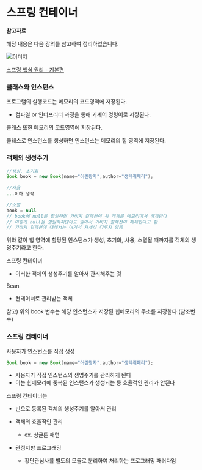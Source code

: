 # 스프링 컨테이너

**참고자료**

해당 내용은 다음 강의를 참고하여 정리하였습니다.

![이미지](https://cdn.inflearn.com/public/courses/325969/cover/2868c757-5886-4508-a140-7cb68a83dfd8/325969-eng.png)

[스프링 핵심 원리 - 기본편](https://www.inflearn.com/course/%EC%8A%A4%ED%94%84%EB%A7%81-%ED%95%B5%EC%8B%AC-%EC%9B%90%EB%A6%AC-%EA%B8%B0%EB%B3%B8%ED%8E%B8/dashboard)




### 클래스와 인스턴스

프로그램의 실행코드는 메모리의 코드영역에 저장된다.

- 컴파일 or 인터프리터 과정을 통해 기계어 명령어로 저장된다.

클래스 또한 메모리의 코드영역에 저장된다.

클레스로 인스턴스를 생성하면 인스턴스는 메모리의 힙 영역에 저장된다.



### 객체의 생성주기

```java
//생성, 초기화
Book book = new Book(name="어린왕자",author="생텍쥐페리");
    
//사용
...이하 생략

//소멸
book = null
// book에 null을 할달하면 가비지 컬렉션이 위 객체를 메모리에서 해제한다
// 이렇게 null을 할달하지않아도 알아서 가비지 컬렉션이 해제한다고 함
// 가바지 컬렉션에 대해서는 여기서 자세히 다루지 않음
```

위와 같이 힙 영역에 할당된 인스턴스가 생성, 초기화, 사용, 소멸될 때까지를 객체의 생명주기라고 한다.



스프링 컨테이너

- 이러한 객체의 생성주기를 알아서 관리해주는 것

Bean

- 컨테이너로 관리받는 객체

참고) 위의 book 변수는 해당 인스턴스가 저장된 힙메모리의 주소를 저장한다 (참조변수)



### 스프링 컨테이너

사용자가 인스턴스를 직접 생성

```java
Book book = new Book(name="어린왕자",author="생텍쥐페리");
```

- 사용자가 직접 인스턴스의 생명주기를 관리하게 된다
- 이는 힙메모리에 중복된 인스턴스가 생성되는 등 효율적인 관리가 안된다



스프링 컨테이너는

- 빈으로 등록된 객체의 생성주기를 알아서 관리
- 객체의 효율적인 관리
  - ex. 싱글톤 패턴

- 관점지향 프로그래밍
  - 횡단관심사를 별도의 모듈로 분리하여 처리하는 프로그래밍 패러다임
